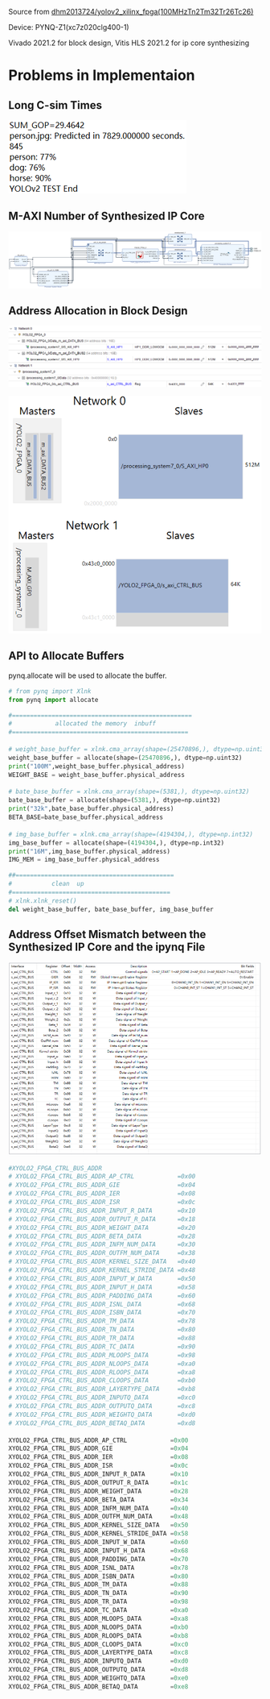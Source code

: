 Source from [dhm2013724/yolov2_xilinx_fpga(100MHzTn2Tm32Tr26Tc26)](https://github.com/dhm2013724/yolov2_xilinx_fpga/tree/100MHzTn2Tm32Tr26Tc26)

Device: PYNQ-Z1(xc7z020clg400-1)

Vivado 2021.2 for block design, Vitis HLS 2021.2 for ip core synthesizing

# Problems in Implementaion

## Long C-sim Times

![Alt text](pic/c_sim_time.png)

## M-AXI Number of Synthesized IP Core

![Alt text](pic/bd.png)

## Address Allocation in Block Design

![Alt text](pic/bd_addr1.png)

![Alt text](pic/bd_addr0.png)

## API to Allocate Buffers

pynq.allocate will be used to allocate the buffer.

```python
# from pynq import Xlnk
from pynq import allocate
```
```python
#==================================================
#            allocated the memory  inbuff
#=================================================

# weight_base_buffer = xlnk.cma_array(shape=(25470896,), dtype=np.uint32)
weight_base_buffer = allocate(shape=(25470896,), dtype=np.uint32)
print("100M",weight_base_buffer.physical_address)
WEIGHT_BASE = weight_base_buffer.physical_address

# bate_base_buffer = xlnk.cma_array(shape=(5381,), dtype=np.uint32)
bate_base_buffer = allocate(shape=(5381,), dtype=np.uint32)
print("32k",bate_base_buffer.physical_address)
BETA_BASE=bate_base_buffer.physical_address

# img_base_buffer = xlnk.cma_array(shape=(4194304,), dtype=np.int32)
img_base_buffer = allocate(shape=(4194304,), dtype=np.int32)
print("16M",img_base_buffer.physical_address)
IMG_MEM = img_base_buffer.physical_address
```
```python
##============================================
#			clean  up
#============================================
# xlnk.xlnk_reset()
del weight_base_buffer, bate_base_buffer, img_base_buffer
```

## Address Offset Mismatch between the Synthesized IP Core and the ipynq File

![Alt text](pic/offset.png)
```python
#XYOLO2_FPGA_CTRL_BUS_ADDR 
# XYOLO2_FPGA_CTRL_BUS_ADDR_AP_CTRL            =0x00
# XYOLO2_FPGA_CTRL_BUS_ADDR_GIE                =0x04
# XYOLO2_FPGA_CTRL_BUS_ADDR_IER                =0x08
# XYOLO2_FPGA_CTRL_BUS_ADDR_ISR                =0x0c
# XYOLO2_FPGA_CTRL_BUS_ADDR_INPUT_R_DATA       =0x10
# XYOLO2_FPGA_CTRL_BUS_ADDR_OUTPUT_R_DATA      =0x18
# XYOLO2_FPGA_CTRL_BUS_ADDR_WEIGHT_DATA        =0x20
# XYOLO2_FPGA_CTRL_BUS_ADDR_BETA_DATA          =0x28
# XYOLO2_FPGA_CTRL_BUS_ADDR_INFM_NUM_DATA      =0x30
# XYOLO2_FPGA_CTRL_BUS_ADDR_OUTFM_NUM_DATA     =0x38
# XYOLO2_FPGA_CTRL_BUS_ADDR_KERNEL_SIZE_DATA   =0x40
# XYOLO2_FPGA_CTRL_BUS_ADDR_KERNEL_STRIDE_DATA =0x48
# XYOLO2_FPGA_CTRL_BUS_ADDR_INPUT_W_DATA       =0x50
# XYOLO2_FPGA_CTRL_BUS_ADDR_INPUT_H_DATA       =0x58
# XYOLO2_FPGA_CTRL_BUS_ADDR_PADDING_DATA       =0x60
# XYOLO2_FPGA_CTRL_BUS_ADDR_ISNL_DATA          =0x68
# XYOLO2_FPGA_CTRL_BUS_ADDR_ISBN_DATA          =0x70
# XYOLO2_FPGA_CTRL_BUS_ADDR_TM_DATA            =0x78
# XYOLO2_FPGA_CTRL_BUS_ADDR_TN_DATA            =0x80
# XYOLO2_FPGA_CTRL_BUS_ADDR_TR_DATA            =0x88
# XYOLO2_FPGA_CTRL_BUS_ADDR_TC_DATA            =0x90
# XYOLO2_FPGA_CTRL_BUS_ADDR_MLOOPS_DATA        =0x98
# XYOLO2_FPGA_CTRL_BUS_ADDR_NLOOPS_DATA        =0xa0
# XYOLO2_FPGA_CTRL_BUS_ADDR_RLOOPS_DATA        =0xa8
# XYOLO2_FPGA_CTRL_BUS_ADDR_CLOOPS_DATA        =0xb0
# XYOLO2_FPGA_CTRL_BUS_ADDR_LAYERTYPE_DATA     =0xb8
# XYOLO2_FPGA_CTRL_BUS_ADDR_INPUTQ_DATA        =0xc0
# XYOLO2_FPGA_CTRL_BUS_ADDR_OUTPUTQ_DATA       =0xc8
# XYOLO2_FPGA_CTRL_BUS_ADDR_WEIGHTQ_DATA       =0xd0
# XYOLO2_FPGA_CTRL_BUS_ADDR_BETAQ_DATA         =0xd8

XYOLO2_FPGA_CTRL_BUS_ADDR_AP_CTRL            =0x00
XYOLO2_FPGA_CTRL_BUS_ADDR_GIE                =0x04
XYOLO2_FPGA_CTRL_BUS_ADDR_IER                =0x08
XYOLO2_FPGA_CTRL_BUS_ADDR_ISR                =0x0c
XYOLO2_FPGA_CTRL_BUS_ADDR_INPUT_R_DATA       =0x10
XYOLO2_FPGA_CTRL_BUS_ADDR_OUTPUT_R_DATA      =0x1c
XYOLO2_FPGA_CTRL_BUS_ADDR_WEIGHT_DATA        =0x28
XYOLO2_FPGA_CTRL_BUS_ADDR_BETA_DATA          =0x34
XYOLO2_FPGA_CTRL_BUS_ADDR_INFM_NUM_DATA      =0x40
XYOLO2_FPGA_CTRL_BUS_ADDR_OUTFM_NUM_DATA     =0x48
XYOLO2_FPGA_CTRL_BUS_ADDR_KERNEL_SIZE_DATA   =0x50
XYOLO2_FPGA_CTRL_BUS_ADDR_KERNEL_STRIDE_DATA =0x58
XYOLO2_FPGA_CTRL_BUS_ADDR_INPUT_W_DATA       =0x60
XYOLO2_FPGA_CTRL_BUS_ADDR_INPUT_H_DATA       =0x68
XYOLO2_FPGA_CTRL_BUS_ADDR_PADDING_DATA       =0x70
XYOLO2_FPGA_CTRL_BUS_ADDR_ISNL_DATA          =0x78
XYOLO2_FPGA_CTRL_BUS_ADDR_ISBN_DATA          =0x80
XYOLO2_FPGA_CTRL_BUS_ADDR_TM_DATA            =0x88
XYOLO2_FPGA_CTRL_BUS_ADDR_TN_DATA            =0x90
XYOLO2_FPGA_CTRL_BUS_ADDR_TR_DATA            =0x98
XYOLO2_FPGA_CTRL_BUS_ADDR_TC_DATA            =0xa0
XYOLO2_FPGA_CTRL_BUS_ADDR_MLOOPS_DATA        =0xa8
XYOLO2_FPGA_CTRL_BUS_ADDR_NLOOPS_DATA        =0xb0
XYOLO2_FPGA_CTRL_BUS_ADDR_RLOOPS_DATA        =0xb8
XYOLO2_FPGA_CTRL_BUS_ADDR_CLOOPS_DATA        =0xc0
XYOLO2_FPGA_CTRL_BUS_ADDR_LAYERTYPE_DATA     =0xc8
XYOLO2_FPGA_CTRL_BUS_ADDR_INPUTQ_DATA        =0xd0
XYOLO2_FPGA_CTRL_BUS_ADDR_OUTPUTQ_DATA       =0xd8
XYOLO2_FPGA_CTRL_BUS_ADDR_WEIGHTQ_DATA       =0xe0
XYOLO2_FPGA_CTRL_BUS_ADDR_BETAQ_DATA         =0xe8
```